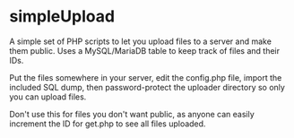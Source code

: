 # simpleUpload
A simple set of PHP scripts to let you upload files to a server and make them public. Uses a MySQL/MariaDB table to keep track of files and their IDs.

Put the files somewhere in your server, edit the config.php file, import the included SQL dump, then password-protect the uploader directory so only you can upload files.

Don't use this for files you don't want public, as anyone can easily increment the ID for get.php to see all files uploaded. 
